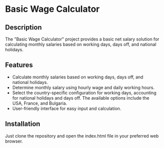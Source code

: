 # Basic Wage Calculator

## Description

The "Basic Wage Calculator" project provides a basic net salary solution for calculating monthly salaries based on working days, days off, and national holidays.

## Features

- Calculate monthly salaries based on working days, days off, and national holidays.
- Determine monthly salary using hourly wage and daily working hours.
- Select the country-specific configuration for working days, accounting for national holidays and days off. The available options include the USA, France, and Bulgaria.
- User-friendly interface for easy input and calculation.

## Installation

Just clone the repository and open the index.html file in your preferred web browser.

